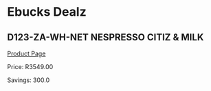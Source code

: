 
# Ebucks Dealz
## D123-ZA-WH-NET NESPRESSO CITIZ & MILK
[Product Page](https://www.ebucks.com/web/shop/productSelected.do?prodId=1158956383&catId=1157555110)

Price: R3549.00

Savings: 300.0


	